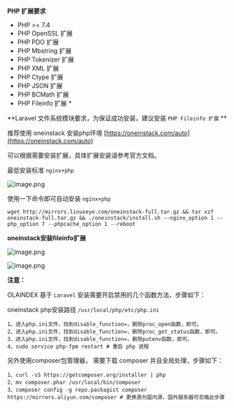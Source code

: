 **PHP 扩展要求**

- PHP >= 7.4
- PHP OpenSSL 扩展
- PHP PDO 扩展
- PHP Mbstring 扩展
- PHP Tokenizer 扩展
- PHP XML 扩展
- PHP Ctype 扩展
- PHP JSON 扩展
- PHP BCMath 扩展
- PHP Fileinfo 扩展 *

**Laravel 文件系统模块要求，为保证成功安装，建议安装 `PHP Fileinfo 扩展` **

推荐使用 oneinstack 安装php环境 [https://oneinstack.com/auto](https://oneinstack.com/auto)

可以根据需要安装扩展，具体扩展安装请参考官方文档。

最低安装标准 `nginx+php`

![image.png](https://i.loli.net/2018/10/27/5bd46cbf4efe3.png)

使用一下命令即可自动安装 `nginx+php`

```
wget http://mirrors.linuxeye.com/oneinstack-full.tar.gz && tar xzf oneinstack-full.tar.gz && ./oneinstack/install.sh --nginx_option 1 --php_option 7 --phpcache_option 1 --reboot
```

**oneinstack安装fileinfo扩展**

![image.png](https://i.loli.net/2018/11/18/5bf155d4455b5.png)

![image.png](https://i.loli.net/2018/11/18/5bf155607859a.png)

**注意：**

OLAINDEX 基于 `Laravel` 安装需要开启禁用的几个函数方法，步骤如下：

oneinstack php安装路径 `/usr/local/php/etc/php.ini`

```
1、进入php.ini文件，找到disable_function=，删除proc_open函数，即可。
2、进入php.ini文件，找到disable_function=，删除proc_get_status函数，即可。
3、进入php.ini文件，找到disable_function=，删除putenv函数，即可。
4、sudo service php-fpm restart # 重启 php 进程
```

另外使用composer包管理器， 需要下载 composer 并且全局处理，步骤如下：

```
1、curl -sS https://getcomposer.org/installer | php  
2、mv composer.phar /usr/local/bin/composer 
3、composer config -g repo.packagist composer https://mirrors.aliyun.com/composer # 更换源为国内源，国外服务器可忽略此步骤
```

